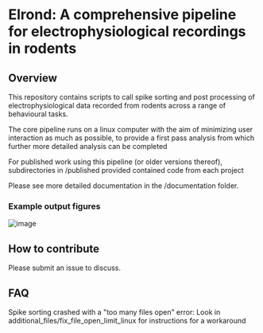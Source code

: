 # Elrond: A comprehensive pipeline for electrophysiological recordings in rodents

## Overview

This repository contains scripts to call spike sorting and post processing of electrophysiological data recorded from rodents across a range of behavioural tasks.

The core pipeline runs on a linux computer with the aim of minimizing user interaction as much as possible, to provide a first pass analysis from which further more detailed analysis can be completed

For published work using this pipeline (or older versions thereof), subdirectories in /published provided contained code from each project

Please see more detailed documentation in the /documentation folder.

### Example output figures
![image](https://user-images.githubusercontent.com/16649631/123976239-e806cd80-d9b5-11eb-839b-28c86352e201.png)

## How to contribute
Please submit an issue to discuss.

## FAQ
Spike sorting crashed with a "too many files open" error: Look in additional_files/fix_file_open_limit_linux for instructions for a workaround
